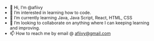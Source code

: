 - 👋 Hi, I’m @afiivy
- 👀 I’m interested in learning how to code.
- 🌱 I’m currently learning Java, Java Script, React, HTML, CSS
- 💞️ I’m looking to collaborate on anything where I can keeping learning and improving.
- 📫 How to reach me by email @ afiivy@gmail.com

<!---
afiivy/afiivy is a ✨ special ✨ repository because its `README.md` (this file) appears on your GitHub profile.
You can click the Preview link to take a look at your changes.
--->
